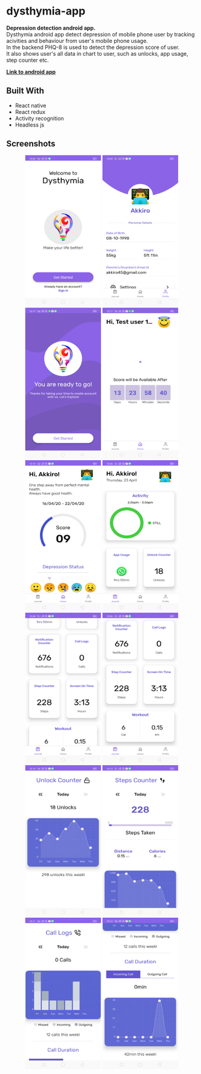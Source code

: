 # dysthymia-app
**Depression detection android app.**
</br>
Dysthymia android app detect depression of mobile phone user by tracking acivities and behaviour from user's mobile phone usage.
</br>
In the backend PHQ-8 is used to detect the depression score of user.
</br>
It also shows user's all data in chart to user, such as unlocks, app usage, step counter etc.

[**Link to android app**](https://github.com/Akkiro45/assets/blob/master/dysthymia/apk/Dysthymia.apk)

## Built With
  * React native
  * React redux
  * Activity recognition
  * Headless js

## Screenshots
<p align='center' >
  <img src='https://github.com/Akkiro45/assets/blob/master/dysthymia/screenshots/Screenshot_2020-04-23-15-03-09-14_4ee10620669a563610b44e003ba2b0ce.png' width='200' height='400' >
  <img src='https://github.com/Akkiro45/assets/blob/master/dysthymia/screenshots/Screenshot_2020-04-23-15-05-48-20_4ee10620669a563610b44e003ba2b0ce.png' width='200' height='400' >
  <img src='https://github.com/Akkiro45/assets/blob/master/dysthymia/screenshots/Screenshot_2020-04-23-15-17-31-46_4ee10620669a563610b44e003ba2b0ce.png' width='200' height='400' >
  <img src='https://github.com/Akkiro45/assets/blob/master/dysthymia/screenshots/Screenshot_2020-04-23-15-17-36-75_4ee10620669a563610b44e003ba2b0ce.png' width='200' height='400' >
  </br>
  <img src='https://github.com/Akkiro45/assets/blob/master/dysthymia/screenshots/Screenshot_2020-04-23-15-10-24-13_4ee10620669a563610b44e003ba2b0ce.png' width='200' height='400' >
  <img src='https://github.com/Akkiro45/assets/blob/master/dysthymia/screenshots/Screenshot_2020-04-23-15-06-44-41_4ee10620669a563610b44e003ba2b0ce.png' width='200' height='400' >
  <img src='https://github.com/Akkiro45/assets/blob/master/dysthymia/screenshots/Screenshot_2020-04-23-15-06-51-65_4ee10620669a563610b44e003ba2b0ce.png' width='200' height='400' >
  <img src='https://github.com/Akkiro45/assets/blob/master/dysthymia/screenshots/Screenshot_2020-04-23-15-06-55-79_4ee10620669a563610b44e003ba2b0ce.png' width='200' height='400' >
  </br>
  <img src='https://github.com/Akkiro45/assets/blob/master/dysthymia/screenshots/Screenshot_2020-04-23-15-10-58-10_4ee10620669a563610b44e003ba2b0ce.png' width='200' height='400' >
  <img src='https://github.com/Akkiro45/assets/blob/master/dysthymia/screenshots/Screenshot_2020-04-23-15-12-34-62_4ee10620669a563610b44e003ba2b0ce.png' width='200' height='400' >
  <img src='https://github.com/Akkiro45/assets/blob/master/dysthymia/screenshots/Screenshot_2020-04-23-15-11-55-71_4ee10620669a563610b44e003ba2b0ce.png' width='200' height='400' >
  <img src='https://github.com/Akkiro45/assets/blob/master/dysthymia/screenshots/Screenshot_2020-04-23-15-12-00-70_4ee10620669a563610b44e003ba2b0ce.png' width='200' height='400' >
</p>
